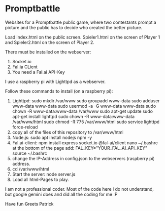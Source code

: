 # Promptbattle
Websites for a Promptbattle public game, where two contestants prompt a picture and the public has to decide who created the better picture.

Load index.html on the public screen. Spieler1.html on the screen of Player 1 and Spieler2.html on the screen of Player 2.

There must be installed on the webserver:
1. Socket.io
2. Fal.ia CLient
3. You need a Fal.ai API-Key

I use a raspberry pi with Lighttpd as a webserver.

Follow these commands to install (on a raspberry pi):

1. Lighttpd:
    sudo mkdir /var/www
    sudo groupadd www-data
    sudo adduser www-data www-data
    sudo usermod -a -G www-data www-data
    sudo chown -R www-data:www-data /var/www
    sudo apt-get update
    sudo apt-get install lighttpd
    sudo chown -R www-data:www-data /var/www/html
    sudo chmod -R 775 /var/www/html
    sudo service lighttpd force-reload
2. copy all of the files of this repository to /var/www/html
3. Node.js:
    sudo apt install nodejs npm -y
4. Fal.ai-client:
    npm install express socket.io @fal-ai/client
    nano ~/.bashrc
     at the bottom of the page add: FAL_KEY="YOUR_FAL_AI_API_KEY"
    source ~/.bashrc
6. change the IP-Address in config.json to the webservers (raspberry pi) address.
7.  cd /var/www/html
8. Start the server: node server.js
9. Load all html-Pages to play.

I am not a professional coder. Most of the code here I do not understand, but google gemini does and did all the coding for me :P

Have fun
Greets Patrick




   
